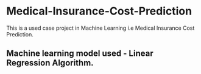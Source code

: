 # Medical-Insurance-Cost-Prediction
This is a used case project in Machine Learning i.e Medical Insurance Cost Prediction. 

## Machine learning model used - Linear Regression Algorithm.
